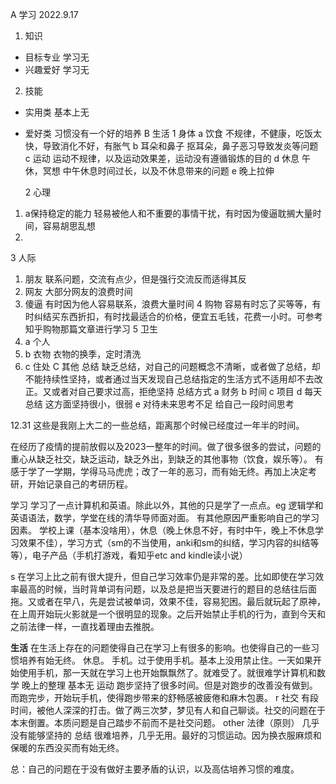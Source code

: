 A 学习         2022.9.17
1. 知识
* 目标专业  学习无
* 兴趣爱好  学习无
2. 技能
* 实用类  基本上无
* 爱好类  习惯没有一个好的培养
B 生活
 1 身体
a  饮食 不规律，不健康，吃饭太快，导致消化不好，有胀气
b  耳朵和鼻子  抠耳朵，鼻子恶习导致发炎等问题
c  运动 运动不规律，以及运动效果差，运动没有遵循锻炼的目的
d  休息 午休，冥想 中午休息时间过长，以及不休息带来的问题
e 晚上拉伸

  2  心理
1. a保持稳定的能力  轻易被他人和不重要的事情干扰，有时因为傻逼耽搁大量时间，容易胡思乱想
2. 
3  人际
1. 朋友  联系问题，交流有点少，但是强行交流反而适得其反
2. 网友  大部分网友的浪费时间
3. 傻逼  有时因为他人容易联系，浪费大量时间
4 购物  容易有时忘了买等等，有时纠结买东西折扣，有时找最适合的价格，便宜五毛钱，花费一小时。可参考知乎购物那篇文章进行学习
5 卫生
1. a 个人
1. b 衣物 衣物的换季，定时清洗
1. c 住处
C 其他
总结  缺乏总结，对自己的问题概念不清晰，或者做了总结，却不能持续性坚持，或者通过当天发现自己总结指定的生活方式不适用却不去改正。又或者对自己要求过高，拒绝坚持
总结方式
a 财务
b 时间
c 项目
d 每天总结 这方面坚持很小，很弱
e 对待未来思考不足  给自己一段时间思考


12.31
这些是我刚上大二的一些总结，距离那个时候已经度过一年半的时间。

在经历了疫情的提前放假以及2023一整年的时间。做了很多很多的尝试，问题的重心从缺乏社交，缺乏运动，缺乏外出，到缺乏的其他事物（饮食，娱乐等）。
有感于学了一学期，学得马马虎虎；改了一年的恶习，而有始无终。再加上决定考研，开始记录自己的考研历程。

学习
学习了一点计算机和英语。除此以外，其他的只是学了一点点。eg 逻辑学和英语语法，数学，学堂在线的清华导师面对面。
  有其他原因严重影响自己的学习因素。
学校上课（基本没啥用），休息（晚上休息不好，有时中午，晚上不休息学习效果不佳），学习方式（sm的不当使用，anki和sm的纠结，学习内容的纠结等等），电子产品（手机打游戏，看知乎etc and kindle读小说）

s  在学习上比之前有很大提升，但自己学习效率仍是非常的差。比如即使在学习效率最高的时候，当时背单词有问题，以及总是把当天要进行的题目的总结往后面拖。又或者在早八，先是尝试被单词，效果不佳，容易犯困。最后就玩起了原神，在上周开始玩火影就是一个很明显的现象。之后开始禁止手机的行为，直到今天和之前法律一样，一直找着理由去推脱。

**生活**  在生活上存在的问题使得自己在学习上有很多的影响。也使得自己的一些习惯培养有始无终。
休息。
手机。过于使用手机。基本上没用禁止住。一天如果开始使用手机，那一天就在学习上也开始飘飘然了。就难受了。就很难学计算机和数学
晚上的整理  基本无
运动  跑步坚持了很多时间。但是对跑步的改善没有做到。而跑完步，开始玩手机，使得跑步带来的舒畅感被疲倦和麻木包裹。
r  社交
有段时间，被他人深深的打击。做了两三次梦，梦见有人和自己聊谈。社交的问题在于本末倒置。本质问题是自己踏步不前而不是社交问题。
other
法律（原则） 几乎没有能够坚持的
总结  很难培养，几乎无用。最好的习惯运动。因为换衣服麻烦和保暖的东西没买而有始无终。

总：自己的问题在于没有做好主要矛盾的认识，以及高估培养习惯的难度。